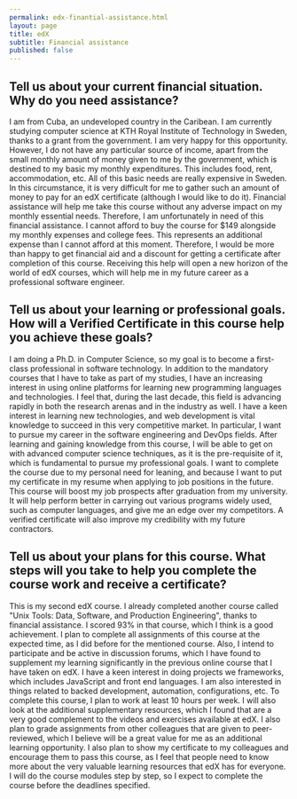 ```yaml
---
permalink: edx-finantial-assistance.html
layout: page
title: edX
subtitle: Financial assistance
published: false
---
```


<!-- Carbon ads -->
<div class="cesarcarbon">
   <script async type="text/javascript" src="//cdn.carbonads.com/carbon.js?serve=CESI52JM&placement=wwwcesarsotovaleronet" id="_carbonads_js"></script>
</div>

## Tell us about your current financial situation. Why do you need assistance? 

I am from Cuba, an undeveloped country in the Caribean. I am currently studying computer science at KTH Royal Institute of Technology in Sweden, thanks to a grant from the government. I am very happy for this opportunity. However, I do not have any particular source of income, apart from the small monthly amount of money given to me by the government, which is destined to my basic my monthly expenditures. This includes food, rent, accommodation, etc. All of this basic needs are really expensive in Sweden. In this circumstance, it is very difficult for me to gather such an amount of money to pay for an edX certificate (although I would like to do it). Financial assistance will help me take this course without any adverse impact on my monthly essential needs. Therefore, I am unfortunately in need of this financial assistance. I cannot afford to buy the course for $149 alongside my monthly expenses and college fees. This represents an additional expense than I cannot afford at this moment. Therefore, I would be more than happy to get financial aid and a discount for getting a certificate after completion of this course. Receiving this help will open a new horizon of the world of edX courses, which will help me in my future career as a professional software engineer.

## Tell us about your learning or professional goals. How will a Verified Certificate in this course help you achieve these goals?

I am doing a Ph.D. in Computer Science, so my goal is to become a first-class professional in software technology. In addition to the mandatory courses that I have to take as part of my studies, I have an increasing interest in using online platforms for learning new programming languages and technologies. I feel that, during the last decade, this field is advancing rapidly in both the research arenas and in the industry as well. I have a keen interest in learning new technologies, and web development is vital knowledge to succeed in this very competitive market. In particular, I want to pursue my career in the software engineering and DevOps fields. After learning and gaining knowledge from this course, I will be able to get on with advanced computer science techniques, as it is the pre-requisite of it, which is fundamental to pursue my professional goals. I want to complete the course due to my personal need for leaning, and because I want to put my certificate in my resume when applying to job positions in the future. This course will boost my job prospects after graduation from my university. It will help perform better in carrying out various programs widely used, such as computer languages, and give me an edge over my competitors. A verified certificate will also improve my credibility with my future contractors.

## Tell us about your plans for this course. What steps will you take to help you complete the course work and receive a certificate? 

This is my second edX course. I already completed another course called "Unix Tools: Data, Software, and Production Engineering", thanks to financial assistance. I scored 93% in that course, which I think is a good achievement. I plan to complete all assignments of this course at the expected time, as I did before for the mentioned course. Also, I intend to participate and be active in discussion forums, which I have found to supplement my learning significantly in the previous online course that I have taken on edX. I have a keen interest in doing projects we frameworks, which includes JavaScript and front end languages. I am also interested in things related to backed development, automation, configurations, etc. To complete this course, I plan to work at least 10 hours per week. I will also look at the additional supplementary resources, which I found that are a very good complement to the videos and exercises available at edX. I also plan to grade assignments from other colleagues that are given to peer-reviewed, which I believe will be a great value for me as an additional learning opportunity. I also plan to show my certificate to my colleagues and encourage them to pass this course, as I feel that people need to know more about the very valuable learning resources that edX has for everyone.  I will do the course modules step by step, so I expect to complete the course before the deadlines specified.

